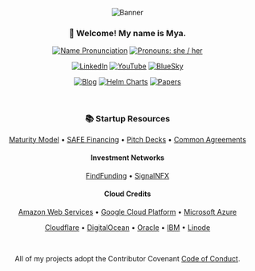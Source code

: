 <div align="center">

![Banner](https://mya.sh/img/banner.png)

### 👋 Welcome! My name is Mya.

[![Name Pronunciation][]](https://www.google.com/search?q=pronunciation+maya)
[![Pronouns: she / her][]](https://pronoun.is/she)

[![LinkedIn][]](https://linkedin.com/in/mjpitz)
[![YouTube][]](https://www.youtube.com/@MsMyaJaye)
[![BlueSky][]](https://bsky.app/profile/mya.sh)

[![Blog][]](https://mya.sh/blog/)
[![Helm Charts][]](https://mya.sh/charts/)
[![Papers][]](https://mya.sh/papers/)

[Name Pronunciation]: https://img.shields.io/badge/Pronunciation%20%F0%9F%94%88-mai·uh-pink?style=for-the-badge&labelColor=silver
[Pronouns: she / her]: https://img.shields.io/badge/Pronouns-she%2Fher-pink?style=for-the-badge&labelColor=silver
[LinkedIn]: https://img.shields.io/badge/-Linked%20In-gray?style=for-the-badge&logo=linkedin
[YouTube]: https://img.shields.io/badge/-youtube-gray?style=for-the-badge&logo=youtube
[BlueSky]: https://img.shields.io/badge/-BlueSky-gray?style=for-the-badge&logo=bluesky
[Blog]: https://img.shields.io/badge/-blog-silver?style=for-the-badge
[Helm Charts]: https://img.shields.io/badge/-helm_charts-silver?style=for-the-badge
[Papers]: https://img.shields.io/badge/-papers-silver?style=for-the-badge

<br/>

### 📚 Startup Resources

[Maturity Model](https://docs.google.com/spreadsheets/d/1uggl4JpiBKqJ0tNpMBYaJ762HNQHmxyBB0QgI1UWCKU) •
[SAFE Financing](https://www.ycombinator.com/documents) •
[Pitch Decks](https://www.reddit.com/r/nocode/comments/wbscek/anyone_know_of_a_free_resource_of_a_collection_of/) •
[Common Agreements](https://github.com/CommonPaper)

#### Investment Networks

[FindFunding](https://findfunding.vc/) •
[SignalNFX](https://signal.nfx.com/)

#### Cloud Credits

[Amazon Web Services](https://aws.amazon.com/startups) •
[Google Cloud Platform](https://cloud.google.com/startup/apply) •
[Microsoft Azure](https://www.microsoft.com/en-us/startups)

[Cloudflare](https://www.cloudflare.com/forstartups/) •
[DigitalOcean](https://www.digitalocean.com/hatch) •
[Oracle](https://www.oracle.com/cloud/oracle-for-startups/) •
[IBM](https://developer.ibm.com/startups/) •
[Linode](https://www.linode.com/linode-for-startups/)

<br/>

All of my projects adopt the Contributor Covenant [Code of Conduct](https://github.com/mjpitz/mjpitz/blob/main/CODE_OF_CONDUCT.md).

<br/>

</div>
